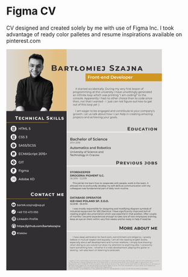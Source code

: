 # Figma CV

CV designed and created solely by me with use of Figma Inc.
I took advantage of ready color palletes and resume inspirations 
available on pinterest.com

![Screenshot of CV created in Figma](figma_cv.jpg)
